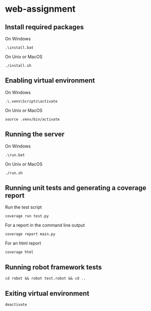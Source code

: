 # web-assignment

## Install required packages
On Windows
```shell
.\install.bat
```

On Unix or MacOS
```shell
./install.sh
```

## Enabling virtual environment
On Windows
```shell
.\.venv\Scripts\activate
```

On Unix or MacOS
```shell
source .venv/bin/activate
```

## Running the server
On Windows
```shell
.\run.bat
```

On Unix or MacOS
```shell
./run.sh
```

## Running unit tests and generating a coverage report
Run the test script
```shell
coverage run test.py
```

For a report in the command line output
```shell
coverage report main.py
```

For an html report
```shell
coverage html
```

## Running robot framework tests
```shell
cd robot && robot test.robot && cd ..
```

## Exiting virtual environment
```shell
deactivate
```
